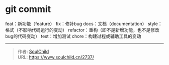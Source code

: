 # git commit

<!--more-->
feat：新功能（feature）
fix：修补bug
docs：文档（documentation）
style： 格式（不影响代码运行的变动）
refactor：重构（即不是新增功能，也不是修改bug的代码变动）
test：增加测试
chore：构建过程或辅助工具的变动



---

> 作者: [SoulChild](https://www.soulchild.cn)  
> URL: https://www.soulchild.cn/2737/  

